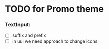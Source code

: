 # TODO for Promo theme
### TextInput: 
- [ ] suffix and prefix
- [ ] in uui we need approach to change icons
